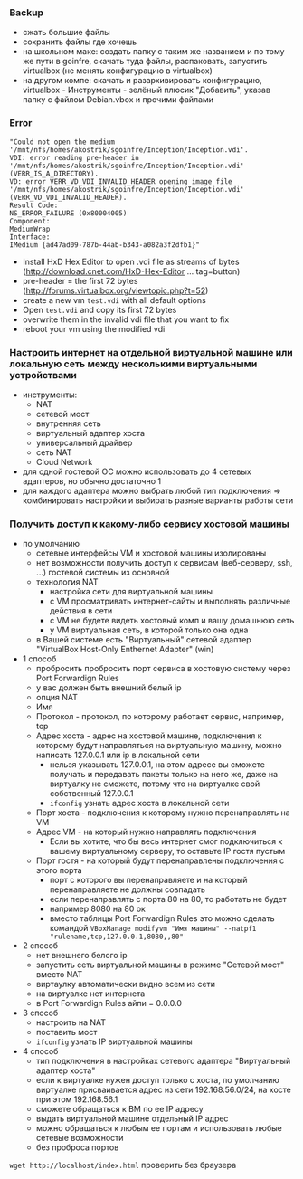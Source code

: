 ### Backup
   + сжать большие файлы
   + сохранить файлы где хочешь
   + на школьном маке: создать папку с таким же названием и по тому же пути в goinfre, скачать туда файлы, распаковать, запустить virtualbox (не менять конфигурацию в virtualbox)
   + на другом компе: скачать и разархивировать конфигурацию, virtualbox - Инструменты - зелёный плюсик "Добавить", указав папку с файлом Debian.vbox и прочими файлами

### Error
```
"Could not open the medium '/mnt/nfs/homes/akostrik/sgoinfre/Inception/Inception.vdi'.
VDI: error reading pre-header in '/mnt/nfs/homes/akostrik/sgoinfre/Inception/Inception.vdi' (VERR_IS_A_DIRECTORY).
VD: error VERR_VD_VDI_INVALID_HEADER opening image file '/mnt/nfs/homes/akostrik/sgoinfre/Inception/Inception.vdi' (VERR_VD_VDI_INVALID_HEADER).
Result Code: 
NS_ERROR_FAILURE (0x80004005)
Component: 
MediumWrap
Interface: 
IMedium {ad47ad09-787b-44ab-b343-a082a3f2dfb1}" 
```
* Install HxD Hex Editor to open .vdi file as streams of bytes (http://download.cnet.com/HxD-Hex-Editor ... tag=button)
* pre-header = the first 72 bytes (http://forums.virtualbox.org/viewtopic.php?t=52)
* create a new vm `test.vdi` with all default options
* Open `test.vdi` and copy its first 72 bytes
* overwrite them in the invalid vdi file that you want to fix
* reboot your vm using the modified vdi

### Настроить интернет на отдельной виртуальной машине или локальную сеть между несколькими виртуальными устройствами 
* инструменты:
  + NAT
  + сетевой мост
  + внутренняя сеть
  + виртуальный адаптер хоста
  + универсальный драйвер
  + сеть NAT
  + Cloud Network
* для одной гостевой ОС можно использовать до 4 сетевых адаптеров, но обычно достаточно 1
* для каждого адаптера можно выбрать любой тип подключения => комбинировать настройки и выбирать разные варианты работы сети

### Получить доступ к какому-либо сервису хостовой машины
* по умолчанию
  + сетевые интерфейсы VM и хостовой машины изолированы
  + нет возможности получить доступ к сервисам (веб-серверу, ssh, ...) гостевой системы из основной 
  + технология NAT
    - настройка сети для виртуальной машины
    - с VM просматривать интернет-сайты и выполнять различные действия в сети
    - с VM не будете видеть хостовый комп и вашу домашнюю сеть
    - у VM виртуальная сеть, в которой только она одна
  + в Вашей системе есть "Виртуальный" сетевой адаптер "VirtualBox Host-Only Enthernet Adapter" (win) 
* 1 способ
  + пробросить пробросить порт сервиса в хостовую систему через Port Forwardign Rules
  + у вас должен быть внешний белый ip
  + опция NAT
  + Имя
  + Протокол - протокол, по которому работает сервис, например, tcp
  + Адрес хоста - адрес на хостовой машине, подключения к которому будут направляться на виртуальную машину, можно написать 127.0.0.1 или ip в локальной сети
    - нельзя указывать 127.0.0.1, на этом адресе вы сможете получать и передавать пакеты только на него же, даже на виртуалку не сможете, потому что на виртуалке свой собственный 127.0.0.1
    - `ifconfig` узнать адрес хоста в локальной сети
  + Порт хоста - подключения к которому нужно перенаправлять на VM
  + Адрес VM - на который нужно направлять подключения
    - Если вы хотите, что бы весь интернет смог подключиться к вашему виртуальному серверу, то оставьте IP гостя пустым
  + Порт гостя - на который будут перенаправлены подключения с этого порта
    - порт с которого вы перенаправляете и на который перенаправляете не должны совпадать
    - если перенаправлять с порта 80 на 80, то работать не будет
    - например 8080 на 80 ок
    - вместо таблицы Port Forwardign Rules это можно сделать командой `VBoxManage modifyvm "Имя машины" --natpf1 "rulename,tcp,127.0.0.1,8080,,80"`
* 2 способ
  + нет внешнего белого ip
  + запустить сеть виртуальной машины в режиме "Сетевой мост" вместо NAT
  + виртаулку автоматически видно всем из сети
  + на виртуалке нет интернета
  + в Port Forwardign Rules айпи = 0.0.0.0
* 3 способ
  + настроить на NAT
  + поставить мост
  + `ifconfig` узнать IP виртуальной машины
* 4 способ
  + тип подключения в настройках сетевого адаптера "Виртуальный адаптер хоста"
  + если к виртуалке нужен доступ только с хоста, по умолчанию виртуалке присваивается адрес из сети 192.168.56.0/24, на хосте при этом 192.168.56.1
  + сможете обращаться к ВМ по ее IP адресу
  + выдать виртуальной машине отдельный IP адрес
  + можно обращаться к любым ее портам и использовать любые сетевые возможности
  + без проброса портов

`wget http://localhost/index.html` проверить без браузера
